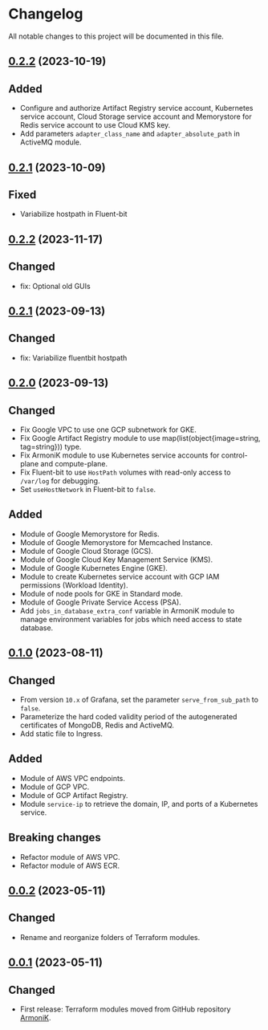 # Changelog

All notable changes to this project will be documented in this file.

## [0.2.2](https://github.com/aneoconsulting/ArmoniK.Infra/releases/tag/0.2.2) (2023-10-19)

Added
-

* Configure and authorize Artifact Registry service account, Kubernetes service account, Cloud Storage service account and
  Memorystore for Redis service account to use Cloud KMS key.
* Add parameters `adapter_class_name` and `adapter_absolute_path` in ActiveMQ module.

## [0.2.1](https://github.com/aneoconsulting/ArmoniK.Infra/releases/tag/0.2.1) (2023-10-09)

Fixed
-

* Variabilize hostpath in Fluent-bit

## [0.2.2](https://github.com/aneoconsulting/ArmoniK.Infra/releases/tag/0.2.2) (2023-11-17)

Changed
-

* fix: Optional old GUIs

## [0.2.1](https://github.com/aneoconsulting/ArmoniK.Infra/releases/tag/0.2.1) (2023-09-13)

Changed
-

* fix: Variabilize fluentbit hostpath


## [0.2.0](https://github.com/aneoconsulting/ArmoniK.Infra/releases/tag/0.2.0) (2023-09-13)

Changed
-

* Fix Google VPC to use one GCP subnetwork for GKE.
* Fix Google Artifact Registry module to use map(list(object{image=string, tag=string})) type.
* Fix ArmoniK module to use Kubernetes service accounts for control-plane and compute-plane.
* Fix Fluent-bit to use `HostPath` volumes with read-only access to `/var/log` for debugging.
* Set `useHostNetwork` in Fluent-bit to `false`.

Added
-

* Module of Google Memorystore for Redis.
* Module of Google Memorystore for Memcached Instance.
* Module of Google Cloud Storage (GCS).
* Module of Google Cloud Key Management Service (KMS).
* Module of Google Kubernetes Engine (GKE).
* Module to create Kubernetes service account with GCP IAM permissions (Workload Identity).
* Module of node pools for GKE in Standard mode.
* Module of Google Private Service Access (PSA).
* Add `jobs_in_database_extra_conf` variable in ArmoniK module to manage environment variables for jobs which need access to
  state database.

## [0.1.0](https://github.com/aneoconsulting/ArmoniK.Infra/releases/tag/0.1.0) (2023-08-11)

Changed
-

* From version `10.x` of Grafana, set the parameter `serve_from_sub_path` to `false`.
* Parameterize the hard coded validity period of the autogenerated certificates of MongoDB, Redis and ActiveMQ.
* Add static file to Ingress.

Added
-

* Module of AWS VPC endpoints.
* Module of GCP VPC.
* Module of GCP Artifact Registry.
* Module `service-ip` to retrieve the domain, IP, and ports of a Kubernetes service.

Breaking changes
-

* Refactor module of AWS VPC.
* Refactor module of AWS ECR.

## [0.0.2](https://github.com/aneoconsulting/ArmoniK.Infra/releases/tag/0.0.2) (2023-05-11)

Changed
-

* Rename and reorganize folders of Terraform modules.

## [0.0.1](https://github.com/aneoconsulting/ArmoniK.Infra/releases/tag/0.0.1) (2023-05-11)

Changed
-

* First release: Terraform modules moved from GitHub repository [ArmoniK](https://github.com/aneoconsulting/ArmoniK).
